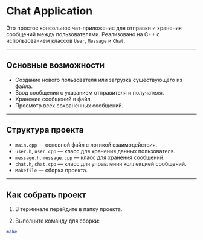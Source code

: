 # Chat Application

Это простое консольное чат-приложение для отправки и хранения сообщений между пользователями. Реализовано на C++ с использованием классов `User`, `Message` и `Chat`.

---

## Основные возможности

- Создание нового пользователя или загрузка существующего из файла.
- Ввод сообщения с указанием отправителя и получателя.
- Хранение сообщений в файл.
- Просмотр всех сохранённых сообщений.

---

## Структура проекта

- `main.cpp` — основной файл с логикой взаимодействия.
- `user.h`, `user.cpp` — класс для хранения данных пользователя.
- `message.h`, `message.cpp` — класс для хранения сообщений.
- `chat.h`, `chat.cpp` — класс для управления коллекцией сообщений.
- `Makefile` — сборка проекта.

---

## Как собрать проект

1. В терминале перейдите в папку проекта.

2. Выполните команду для сборки:

```bash
make
